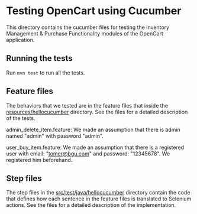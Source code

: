 # Testing OpenCart using Cucumber
This directory contains the cucumber files for testing the Inventory Management & Purchase Functionality modules of the OpenCart application.

## Running the tests
Run ```mvn test``` to run all the tests.

## Feature files
The behaviors that we tested are in the feature files that inside the [resources/hellocucumber](resources/hellocucumber) directory. See the files for a detailed description of the tests.

admin_delete_item.feature: 
    We made an assumption that there is admin named "admin" with password "admin".

user_buy_item.feature: 
    We made an assumption that there is a registered user with email: "tomer@bgu.com" and password: "12345678". We registered him beforehand.


## Step files
The step files in the [src/test/java/hellocucumber](src/test/java/hellocucumber) directory contain the code that defines how each sentence in the feature files is translated to Selenium actions. See the files for a detailed description of the implementation.